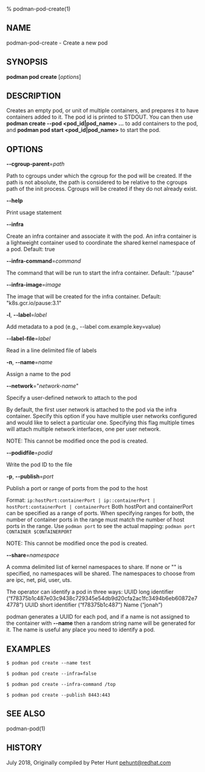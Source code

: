 % podman-pod-create(1)

## NAME
podman\-pod\-create - Create a new pod

## SYNOPSIS
**podman pod create** [*options*]

## DESCRIPTION

Creates an empty pod, or unit of multiple containers, and prepares it to have
containers added to it. The pod id is printed to STDOUT. You can then use
**podman create --pod \<pod_id|pod_name\> ...** to add containers to the pod, and
**podman pod start \<pod_id|pod_name\>** to start the pod.

## OPTIONS

**--cgroup-parent**=*path*

Path to cgroups under which the cgroup for the pod will be created. If the path is not absolute, the path is considered to be relative to the cgroups path of the init process. Cgroups will be created if they do not already exist.

**--help**

Print usage statement

**--infra**

Create an infra container and associate it with the pod. An infra container is a lightweight container used to coordinate the shared kernel namespace of a pod. Default: true

**--infra-command**=*command*

The command that will be run to start the infra container. Default: "/pause"

**--infra-image**=*image*

The image that will be created for the infra container. Default: "k8s.gcr.io/pause:3.1"

**-l**, **--label**=*label*

Add metadata to a pod (e.g., --label com.example.key=value)

**--label-file**=*label*

Read in a line delimited file of labels

**-n**, **--name**=*name*

Assign a name to the pod

**--network**="*network-name*"

Specify a user-defined network to attach to the pod

By default, the first user network is attached to the pod via the infra container. Specify this option if you have multiple user networks configured and would like to select a particular one. Specifying this flag multiple times will attach multiple network interfaces, one per user network.

NOTE: This cannot be modified once the pod is created.

**--podidfile**=*podid*

Write the pod ID to the file

**-p**, **--publish**=*port*

Publish a port or range of ports from the pod to the host

Format: `ip:hostPort:containerPort | ip::containerPort | hostPort:containerPort | containerPort`
Both hostPort and containerPort can be specified as a range of ports.
When specifying ranges for both, the number of container ports in the range must match the number of host ports in the range.
Use `podman port` to see the actual mapping: `podman port CONTAINER $CONTAINERPORT`

NOTE: This cannot be modified once the pod is created.

**--share**=*namespace*

A comma delimited list of kernel namespaces to share. If none or "" is specified, no namespaces will be shared. The namespaces to choose from are ipc, net, pid, user, uts.

The operator can identify a pod in three ways:
UUID long identifier (“f78375b1c487e03c9438c729345e54db9d20cfa2ac1fc3494b6eb60872e74778”)
UUID short identifier (“f78375b1c487”)
Name (“jonah”)

podman generates a UUID for each pod, and if a name is not assigned
to the container with **--name** then a random string name will be generated
for it. The name is useful any place you need to identify a pod.

## EXAMPLES

```
$ podman pod create --name test

$ podman pod create --infra=false

$ podman pod create --infra-command /top

$ podman pod create --publish 8443:443
```

## SEE ALSO
podman-pod(1)

## HISTORY
July 2018, Originally compiled by Peter Hunt <pehunt@redhat.com>
